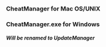 ### CheatManager for Mac OS/UNIX
### CheatManager.exe for Windows
##### Will be renamed to UpdateManager
